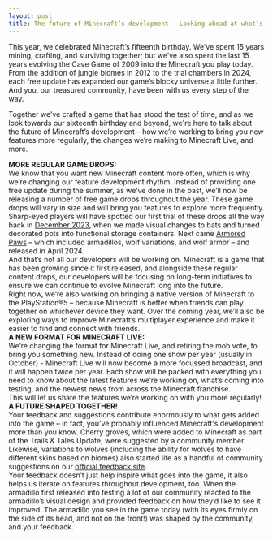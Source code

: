 ```yaml
---
layout: post
title: The future of Minecraft’s development - Looking ahead at what’s to come
---
```


This year, we celebrated Minecraft’s fifteenth birthday. We’ve spent 15 years mining, crafting, and surviving together; but we’ve also spent the last 15 years evolving the Cave Game of 2009 into the Minecraft you play today. From the addition of jungle biomes in 2012 to the trial chambers in 2024, each free update has expanded our game’s blocky universe a little further. And you, our treasured community, have been with us every step of the way.<br>

Together we’ve crafted a game that has stood the test of time, and as we look towards our sixteenth birthday and beyond, we're here to talk about the future of Minecraft’s development – how we’re working to bring you new features more regularly, the changes we’re making to Minecraft Live, and more.<br>

**MORE REGULAR GAME DROPS:**<br>
We know that you want new Minecraft content more often, which is why we’re changing our feature development rhythm. Instead of providing one free update during the summer, as we’ve done in the past, we’ll now be releasing a number of free game drops throughout the year. These game drops will vary in size and will bring you features to explore more frequently. <br>
Sharp-eyed players will have spotted our first trial of these drops all the way back in  [December 2023](https://www.minecraft.net/article/bats-pots-and-competitions), when we made visual changes to bats and turned decorated pots into functional storage containers. Next came  [Armored Paws](https://www.minecraft.net/article/armored-paws)  – which included armadillos, wolf variations, and wolf armor – and released in April 2024. <br>
And that’s not all our developers will be working on. Minecraft is a game that has been growing since it first released, and alongside these regular content drops, our developers will be focusing on long-term initiatives to ensure we can continue to evolve Minecraft long into the future.<br>
Right now, we’re also working on bringing a native version of Minecraft to the PlayStation®5 – because Minecraft is better when friends can play together on whichever device they want. Over the coming year, we’ll also be exploring ways to improve Minecraft’s multiplayer experience and make it easier to find and connect with friends.<br>
**A NEW FORMAT FOR MINECRAFT LIVE:**<br>
We’re changing the format for Minecraft Live, and retiring the mob vote, to bring you something new. Instead of doing one show per year (usually in October) - Minecraft Live will now become a more focussed broadcast, and it will happen twice per year. Each show will be packed with everything you need to know about the latest features we’re working on, what’s coming into testing, and the newest news from across the Minecraft franchise.<br>
This will let us share the features we’re working on with you more regularly!<br>
**A FUTURE SHAPED TOGETHER!**<br>
Your feedback and suggestions contribute enormously to what gets added into the game – in fact, you’ve probably influenced Minecraft's development more than you know. Cherry groves, which were added to Minecraft as part of the Trails & Tales Update, were suggested by a community member. Likewise, variations to wolves (including the ability for wolves to have different skins based on biomes) also started life as a handful of community suggestions on our  [official feedback site](https://feedback.minecraft.net/).<br>
Your feedback doesn’t just help inspire what goes into the game, it also helps us iterate on features throughout development, too. When the armadillo first released into testing a lot of our community reacted to the armadillo’s visual design and provided feedback on how they’d like to see it improved. The armadillo you see in the game today (with its eyes firmly on the side of its head, and not on the front!) was shaped by the community, and your feedback.<br>